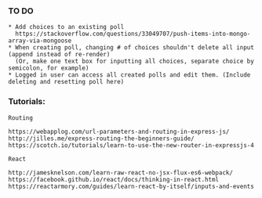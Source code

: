 ### TO DO
    * Add choices to an existing poll
      https://stackoverflow.com/questions/33049707/push-items-into-mongo-array-via-mongoose
    * When creating poll, changing # of choices shouldn't delete all input (append instead of re-render)
      (Or, make one text box for inputting all choices, separate choice by semicolon, for example)
    * Logged in user can access all created polls and edit them. (Include deleting and resetting poll here)


### Tutorials:

    Routing

    https://webapplog.com/url-parameters-and-routing-in-express-js/
    http://jilles.me/express-routing-the-beginners-guide/
    https://scotch.io/tutorials/learn-to-use-the-new-router-in-expressjs-4

    React

    http://jamesknelson.com/learn-raw-react-no-jsx-flux-es6-webpack/
    https://facebook.github.io/react/docs/thinking-in-react.html
    https://reactarmory.com/guides/learn-react-by-itself/inputs-and-events
